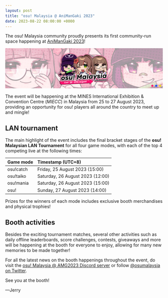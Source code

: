 ```yaml
---
layout: post
title: "osu! Malaysia @ AniManGaki 2023"
date: 2023-08-22 08:00:00 +0000
---
```


The osu! Malaysia community proudly presents its first community-run space happening at [AniManGaki 2023](https://www.animangaki.com/)!

![](/wiki/shared/news/2023-08-22-osu-malaysia-animangaki/banner.jpg)

The event will be happening at the MINES International Exhibition & Convention Centre (*MIECC*) in Malaysia from 25 to 27 August 2023, providing an opportunity for osu! players all around the country to meet up and mingle!

## LAN tournament

The main highlight of the event includes the final bracket stages of the **osu! Malaysian LAN Tournament** for all four game modes, with each of the top 4 competing live at the following times:

| Game mode | Timestamp (UTC+8) |
| :-- | :-- |
| osu!catch | Friday, 25 August 2023 (15:00) |
| osu!taiko | Saturday, 26 August 2023 (12:00) |
| osu!mania | Saturday, 26 August 2023 (15:00) |
| osu! | Sunday, 27 August 2023 (14:00) |

Prizes for the winners of each mode includes exclusive booth merchandises and physical trophies!

## Booth activities

Besides the exciting tournament matches, several other activities such as daily offline leaderboards, score challenges, contests, giveaways and more will be happening at the booth for everyone to enjoy, allowing for many new memories to be made together!

For all the latest news on the booth happenings throughout the event, do visit the [osu! Malaysia @ AMG2023 Discord server](https://discord.gg/ZKKWb8jK2B) or follow [@osumalaysia on Twitter](https://twitter.com/osumalaysia).

See you at the booth!

—Jerry
